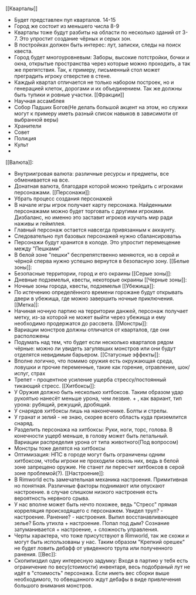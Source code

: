 [[Кварталы]]
- Будет представлен пул кварталов. 14-15
- Город же состоит из меньшего числа 8-9
- Кварталы тоже будут разбиты на области по несколько зданий от 3-7. Это упростит создание чёрных и серых зон.
- В постройках должен быть интерес: лут, записки, следы на поиск квеста.
- Город будет многоуровневым: Заборы, высокие потстройки, бочки и окна, открытые пространства через которые можно проходить, а так же препятствия. Так, к примеру, письменный стол может преградить игроку отверстие в стене.
- Каждый квартал отличается не только набором построек, но и генерацией клеток, дорогами и их объединением. Так же должны быть тупики и ровные участки.
[[Фракции]]
- Научная ассамблея
- Собор Падших Богов(Не делать большой акцент на этом, но служки могут к примеру иметь разный список навыков в зависимоти от выбранной веры) 
- Хранители
- Совет
- Полиция
- Культ
- 
[[Валюта]]:
- Внутриигровая валюта: различные ресурсы и предметы, все обменивается на все.
- Донатная валюта, благодаря которой можно трейдить с игроками персонажами.
[[Персонажи]]:
- Убрать процесс создания персонажей
- В начале игры игрок получает карту персонажа. Найденными персонажами можно будет торговать с другими игроками. Дизбаланс, но именно это заставит игроков изучать мир ради наживы и геймплея.
- Главный персонаж остается навсегда привязанным к аккаунту.
- Следовательно пул базовых персонажей нужно сбалансироватьь
- Персонажи будут хранится в колоде. Это упростит перемещение между "Пешками"
- В белой зоне "пешки" беспрепятственно меняются, но в серой и чёрной сперва нужно успешно вернутся в безопасную зону.
[[Белые зоны]]:
- Безопасные территории, город и его окраины
[[Серые зоны]]:
- Дневные подземелья, квесты, некоторые окраины 
[[Черные зоны]]:
- Ночные зоны города, квесты, подземелья
[[Убежища]]:
- По истечению определённого времени горожане будут открывать двери в убежища, где можно завершить ночные приключения.
[[Метка]]:
- Начиная ночную партию на территории данжей, персонаж получает метку, из-за которой не может выйти через убежища и ему необходимо продержатся до рассвета.
[[Монстры]]:
- Вариации монстров должны отличатся от кварталов, где они расположены
- Подумать над тем, что будет если несколько кварталов рядом чёрные: можно ли увидеть загулявших монстров или они будут отделятся невидимым барьером.
[[Статусные эффекты]]:
- Вполне логично, что помимо оружия есть окружающая среда, ловушки и прочие переменные, такие как горение, отравление, шок/испуг, страх
- Трепет - процентное усиление ущерба стрессу/постоянный тикающий стресс.
[[Хитбоксы]]:
- У Оружия должно быть несколько хитбоксов. Таким образом удар рукоятью нанесёт меньше урона, чем лезвие. + , как вариант, тип урона: рубящий, режущий, дробящий. 
- У снарядов хитбоксы лишь на наконечнике. Болты и стрелы.
- У гранат и зелий - не знаю, скорее всего область куда приземлится снаряд.
- Разделить персонажа на хитбоксы: Руки, ноги, торс, голова. В конечности ущерб меньше, в голову может быть летальный. Вариации распределия урона от типа животного(Под вопросом)
- Монстры тоже делятся на хитбоксы
- Оптимизация: НПС в городе могут быть ограничены одним хитбоксом, чтобы игроки не проходили сквозь них, ведь в белой зоне запрещено оружие. Не станет ли пересчет хитбоксов в серой зоне проблемой(?).
[[Настроение]]:
- В Rimworld есть замечательная механика настроения. Примитивная но понятная. Различные факторы поднимают или опускают настроение. в случае слишком низкого настроения есть вероятность нервного срыва.
- У нас вполне может быть нечто похожее, ведь "Стресс" прямая корреляция происходящего с персонажем. Увидел труп? - настроение. Ранение? - настроения. Выпил восстанавливающее зелье? Боль утихла + настроение. Попал под дым? Сознание затуманивается + настроение, + сложность управления.
- Черты характера, что тоже присутствуют в Rimworld, так же схожи и могут быть использованы у нас. Таким образом "Крепкий орешек" не будет ловить дебафф от увиденного трупа или полученного ранения.
[[Вес]]:
- Скопипиздил одну интересную задумку: Входя в партию у тебя есть ограничение по весу(стоимости) инвентаря, весь подобраный лут не идёт в "стоимость" персонажа. Если иметь вес сборки выше необходимого, то обвещанного ждут дебафы в виде привлечения большого внимания монстров.